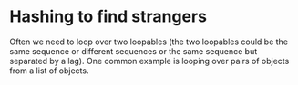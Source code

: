 # Hashing to find strangers
Often we need to loop over two loopables (the two loopables could be the same
sequence or different sequences or the same sequence but separated by a lag).
One common example is looping over pairs of objects from a list of objects.
